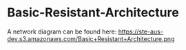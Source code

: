 # Basic-Resistant-Architecture
A network diagram can be found here: https://ste-aus-dev.s3.amazonaws.com/Basic+Resistant+Architecture.png
